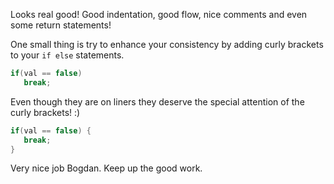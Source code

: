 Looks real good!
Good indentation, good flow, nice comments and even some return statements!

One small thing is try to enhance your consistency by adding curly brackets to
your `if else` statements.

```java
if(val == false)
   break;
```

Even though they are on liners they deserve the special attention of the curly
brackets! :)

```java
if(val == false) {
   break;
}
```


Very nice job Bogdan. Keep up the good work.
